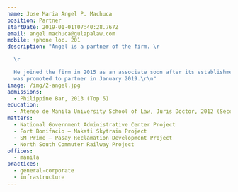 ```yaml
---
name: Jose Maria Angel P. Machuca
position: Partner
startDate: 2019-01-01T07:40:28.767Z
email: angel.machuca@gulapalaw.com
mobile: +phone loc. 201
description: "Angel is a partner of the firm. \r

  \r

  He joined the firm in 2015 as an associate soon after its establishment and
  was promoted to partner in January 2019.\r\n"
image: /img/2-angel.jpg
admissions:
  - Philippine Bar, 2013 (Top 5)
education:
  - Ateneo de Manila University School of Law, Juris Doctor, 2012 (Second Honors)
matters:
  - National Government Administrative Center Project
  - Fort Bonifacio – Makati Skytrain Project
  - SM Prime – Pasay Reclamation Development Project
  - North South Commuter Railway Project
offices:
  - manila
practices:
  - general-corporate
  - infrastructure
---
```


